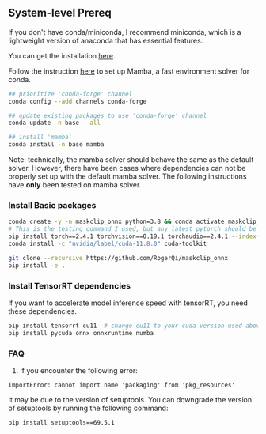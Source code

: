 ## System-level Prereq

If you don't have conda/miniconda, I recommend miniconda, which is a lightweight version of anaconda that has essential features.

You can get the installation [here](https://docs.anaconda.com/free/miniconda/).

Follow the instruction [here](https://stackoverflow.com/questions/76760906/installing-mamba-on-a-machine-with-conda) to set up Mamba, a fast environment solver for conda.

```bash
## prioritize 'conda-forge' channel
conda config --add channels conda-forge

## update existing packages to use 'conda-forge' channel
conda update -n base --all

## install 'mamba'
conda install -n base mamba
```

Note: technically, the mamba solver should behave the same as the default solver. However, there have been cases where dependencies
can not be properly set up with the default mamba solver. The following instructions have **only** been tested on mamba solver.

### Install Basic packages

```bash
conda create -y -n maskclip_onnx python=3.8 && conda activate maskclip_onnx
# This is the testing command I used, but any latest pytorch should be fine
pip install torch==2.4.1 torchvision==0.19.1 torchaudio==2.4.1 --index-url https://download.pytorch.org/whl/cu118
conda install -c "nvidia/label/cuda-11.8.0" cuda-toolkit

git clone --recursive https://github.com/RogerQi/maskclip_onnx
pip install -e .
```

### Install TensorRT dependencies

If you want to accelerate model inference speed with tensorRT, you need these dependencies.

```bash
pip install tensorrt-cu11  # change cu11 to your cuda version used above
pip install pycuda onnx onnxruntime numba
```

### FAQ

1. If you encounter the following error:
```
ImportError: cannot import name 'packaging' from 'pkg_resources' 
```

It may be due to the version of setuptools. You can downgrade the version of setuptools by running the following command:
```
pip install setuptools==69.5.1
```